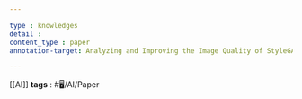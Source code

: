 ```yaml
---

type : knowledges
detail : 
content_type : paper
annotation-target: Analyzing and Improving the Image Quality of StyleGAN.pdf

---
```


[[AI]]
**tags** : #🖥️/AI/Paper 
